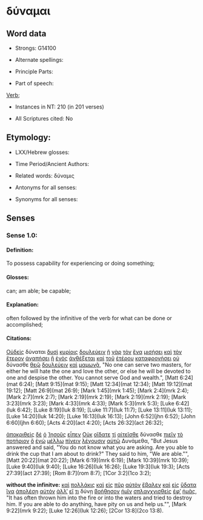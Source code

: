 # δύναμαι

<!-- Status: S2=NeedsFinalCheck -->
<!-- Lexica used for edits: BDAG, FFM, LN, A-S -->

## Word data

* Strongs: G14100

* Alternate spellings:

* Principle Parts: 

* Part of speech: 

[Verb](http://ugg.readthedocs.io/en/latest/verb.html); 

* Instances in NT: 210 (in 201 verses)

* All Scriptures cited: No

## Etymology: 

* LXX/Hebrew glosses: 

* Time Period/Ancient Authors: 

* Related words: δύναμις

* Antonyms for all senses:

* Synonyms for all senses: 

## Senses 

### Sense 1.0:

#### Definition: 

To possess capability for experiencing or doing something;

#### Glosses:

can; am able; be capable;

#### Explanation:

often followed by the infinitive of the verb for what can be done or accomplished;

#### Citations:

[Οὐδεὶς](../G37620/01.md) δύναται [δυσὶ](../G14170/01.md) [κυρίοις](../G29620/01.md) [δουλεύειν](../G13980/01.md) [ἢ](../G22280/01.md) [γὰρ](../G10630/01.md) [τὸν](../G35880/01.md) [ἕνα](../G15200/01.md) [μισήσει](../G34040/01.md) [καὶ](../G25320/01.md) [τὸν](../G35880/01.md) [ἕτερον](../G20870/01.md) [ἀγαπήσει](../G00250/01.md) [ἢ](../G22280/01.md) [ἑνὸς](../G15200/01.md) [ἀνθέξεται](../G04720/01.md) [καὶ](../G25320/01.md) [τοῦ](../G35880/01.md) [ἑτέρου](../G20870/01.md) [καταφρονήσει](../G27060/01.md) [οὐ](../G37560/01.md) δύνασθε [θεῷ](../G23160/01.md) [δουλεύειν](../G13980/01.md) [καὶ](../G25320/01.md) [μαμωνᾷ](../G31260/01.md), 
"No one can serve two masters, for either he will hate the one and love the other, or else he will be devoted to one and despise the other. You cannot serve God and wealth.", 
[Matt 6:24](mat 6:24);  [Matt 9:15](mat 9:15);  [Matt 12:34](mat 12:34);  [Matt 19:12](mat 19:12);  [Matt 26:9](mat 26:9);  [Mark 1:45](mrk 1:45);  [Mark 2:4](mrk 2:4);  [Mark 2:7](mrk 2:7);  [Mark 2:19](mrk 2:19);  [Mark 2:19](mrk 2:19);  [Mark 3:23](mrk 3:23);  [Mark 4:33](mrk 4:33);  [Mark 5:3](mrk 5:3);  [Luke 6:42](luk 6:42);  [Luke 8:19](luk 8:19);  [Luke 11:7](luk 11:7);  [Luke 13:11](luk 13:11);  [Luke 14:20](luk 14:20);  [Luke 16:13](luk 16:13);  [John 6:52](jhn 6:52);  [John 6:60](jhn 6:60);  [Acts 4:20](act 4:20);  [Acts 26:32](act 26:32);  

[ἀποκριθεὶς](../G06110/01.md) [δὲ](../G11610/01.md) [ὁ](../G35880/01.md) [Ἰησοῦς](../G24240/01.md) [εἶπεν](../G30040/01.md) [Οὐκ](../G37560/01.md) [οἴδατε](../G99999/01.md) [τί](../G51010/01.md) [αἰτεῖσθε](../G01540/01.md) δύνασθε [πιεῖν](../G40950/01.md) [τὸ](../G35880/01.md) [ποτήριον](../G42210/01.md) [ὃ](../G37390/01.md) [ἐγὼ](../G14730/01.md) [μέλλω](../G31950/01.md) [πίνειν](../G40950/01.md) [λέγουσιν](../G30040/01.md) [αὐτῷ](../G08460/01.md) Δυνάμεθα, 
"But Jesus answered and said, "You do not know what you are asking. Are you able to drink the cup that I am about to drink?" They said to him, "We are able."", 
[Matt 20:22](mat 20:22);  [Mark 6:19](mrk 6:19);  [Mark 10:39](mrk 10:39);  [Luke 9:40](luk 9:40);  [Luke 16:26](luk 16:26);  [Luke 19:3](luk 19:3);  [Acts 27:39](act 27:39);  [Rom 8:7](rom 8:7);  [1Cor 3:2](1co 3:2);  

**without the infinitve:** [καὶ](../G25320/01.md) [πολλάκις](../G41780/01.md) [καὶ](../G25320/01.md) [εἰς](../G15190/01.md) [πῦρ](../G44420/01.md) [αὐτὸν](../G08460/01.md) [ἔβαλεν](../G09060/01.md) [καὶ](../G25320/01.md) [εἰς](../G15190/01.md) [ὕδατα](../G52040/01.md) [ἵνα](../G24430/01.md) [ἀπολέσῃ](../G06220/01.md) [αὐτόν](../G08460/01.md) [ἀλλ’](../G02350/01.md) [εἴ](../G14870/01.md) [τι](../G51000/01.md) δύνῃ [βοήθησον](../G09970/01.md) [ἡμῖν](../G14730/01.md) [σπλαγχνισθεὶς](../G46970/01.md) [ἐφ’](../G19090/01.md) [ἡμᾶς](../G14730/01.md), 
"It has often thrown him into the fire or into the waters and tried to destroy him. If you are able to do anything, have pity on us and help us."", 
[Mark 9:22](mrk 9:22);  [Luke 12:26](luk 12:26);  [2Cor 13:8](2co 13:8). 
